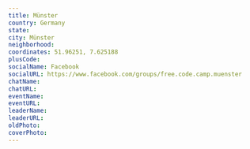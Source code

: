 ```yaml
---
title: Münster
country: Germany
state: 
city: Münster
neighborhood: 
coordinates: 51.96251, 7.625188
plusCode:
socialName: Facebook
socialURL: https://www.facebook.com/groups/free.code.camp.muenster
chatName:
chatURL:
eventName:
eventURL:
leaderName:
leaderURL:
oldPhoto: 
coverPhoto:
---
```

